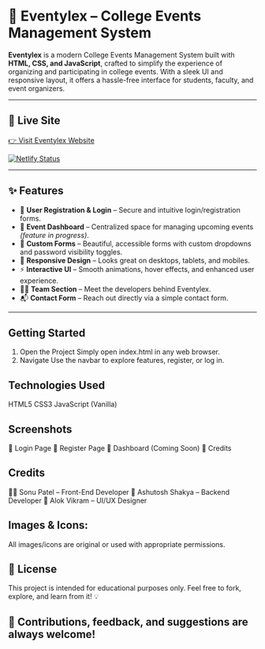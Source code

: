 # 🎉 Eventylex – College Events Management System

**Eventylex** is a modern College Events Management System built with **HTML, CSS, and JavaScript**, crafted to simplify the experience of organizing and participating in college events. With a sleek UI and responsive layout, it offers a hassle-free interface for students, faculty, and event organizers.

---

## 🔗 Live Site  
[👉 Visit Eventylex Website](https://eventylex.netlify.app/)

[![Netlify Status](https://api.netlify.com/api/v1/badges/6b1eca8a-ad93-4033-a42f-1e853ce0e6e3/deploy-status)](https://eventylex.netlify.app/)

---

## ✨ Features

- 🔐 **User Registration & Login** – Secure and intuitive login/registration forms.
- 🧠 **Event Dashboard** – Centralized space for managing upcoming events *(feature in progress)*.
- 📝 **Custom Forms** – Beautiful, accessible forms with custom dropdowns and password visibility toggles.
- 📱 **Responsive Design** – Looks great on desktops, tablets, and mobiles.
- ⚡ **Interactive UI** – Smooth animations, hover effects, and enhanced user experience.
- 🧑‍💻 **Team Section** – Meet the developers behind Eventylex.
- 📬 **Contact Form** – Reach out directly via a simple contact form.

---

## Getting Started

1. Open the Project
Simply open index.html in any web browser.
2. Navigate
Use the navbar to explore features, register, or log in.

## Technologies Used
HTML5
CSS3
JavaScript (Vanilla)

## Screenshots
🔐 Login Page
📝 Register Page
🧠 Dashboard (Coming Soon)
👥 Credits

## Credits
👨‍💻 Sonu Patel – Front-End Developer
🧠 Ashutosh Shakya – Backend Developer
🎨 Alok Vikram – UI/UX Designer
## Images & Icons:
All images/icons are original or used with appropriate permissions.

## 📄 License
This project is intended for educational purposes only.
Feel free to fork, explore, and learn from it! 💡

## 💌 Contributions, feedback, and suggestions are always welcome!
